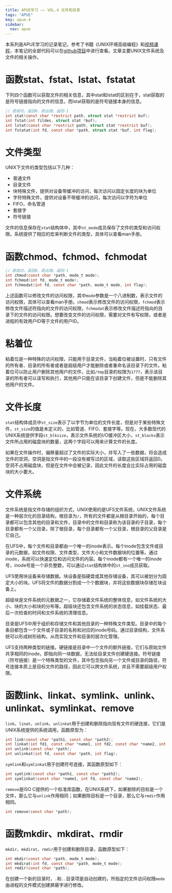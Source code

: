 ```yaml
---
title: APUE学习 —— VOL.4 文件和目录
tags: "APUE"
key: apue-4
sidebar:
  nav: apue
---
```


本系列是APUE学习的记录笔记，参考了书籍《UNIX环境高级编程》和[视频课程](https://www.bilibili.com/video/BV18p4y167Md/)，本笔记的全部代码可以在[github项目](https://github.com/TypeFloat/Learning-APUE)中进行查看。文章主要UNIX文件系统及文件的相关操作。<!--more-->

# 函数stat、fstat、lstat、fstatat

下列四个函数可以获取文件的相关信息，其中stat和lstat的区别在于，stat获取的是符号链接指向的文件的信息，而lstat获取的是符号链接本身的信息。

```c
// 若成功，返回0，若出错，返回-1
int stat(const char *restrict path, struct stat *restrict buf);
int fstat(int fildes, struct stat *buf);
int lstat(const char *restrict path, struct stat *restrict buf);
int fstatat(int fd, const char *path, struct stat *buf, int flag);
```

# 文件类型

UNIX下文件的类型包括以下几种：
- 普通文件
- 目录文件
- 块特殊文件，提供对设备带缓冲的访问，每次访问以固定长度的块为单位
- 字符特殊文件，提供对设备不带缓冲的访问，每次访问以字符为单位
- FIFO，命名管道
- 套接字
- 符号链接

文件的信息保存在`stat`结构体中，其中`st_mode`成员保存了文件的类型和访问权限。系统提供了相应的宏来判断文件的类型，具体可以查看man手册。

# 函数chmod、fchmod、fchmodat

```c
// 若成功，返回0，若出错，返回-1
int chmod(const char *path, mode_t mode);
int fchmod(int fd, mode_t mode);
int fchmodat(int fd, const char *path, mode_t mode, int flag);
```

上述函数可以修改文件的访问权限，其中`mode`参数是一个八进制数，表示文件的访问权限，具体可以查看man手册。`chmod`表示修改文件的访问权限，`fchmod`表示修改文件描述符指向的文件的访问权限，`fchmodat`表示修改文件描述符指向的目录下的文件的访问权限。想要改变文件的访问权限，需要对文件有写权限，或者是进程的有效用户ID等于文件的用户ID。

# 粘着位

粘着位是一种特殊的访问权限，只能用于目录文件，当粘着位被设置时，只有文件的所有者、目录的所有者或者是超级用户才能删除或者重命名该目录下的文件。粘着位可以防止用户删除其他用户的文件，比如`/tmp`目录的权限为`1777`，表示该目录的所有者可以读写和执行，其他用户只能在该目录下创建文件，但是不能删除其他用户的文件。

# 文件长度

`stat`结构体成员中`st_size`表示了以字节为单位的文件长度，但是对于某些特殊文件，`st_size`的值是未定义的，比如管道、FIFO、套接字等。现在，大多数现代的UNIX系统提供字段`st_blksize`，表示文件系统的I/O缓冲区大小，`st_blocks`表示文件所占用的磁盘块的数量，这两个字段可以用来计算文件的长度。

如果在文件操作时，偏移量超过了文件的实际大小，并写入了一些数据，将会造成文件的空洞，空洞是指文件中的一段没有被写过的区域，读取这些区域将返回0。空洞不占用磁盘块，但是在文件中会被记录，因此文件的长度会比实际占用的磁盘块的大小要大。

# 文件系统

文件系统是指文件存储的组织方式，UNIX使用的是UFS文件系统，UNIX文件系统是一种层次化的目录结构，根目录为`/`，所有的文件都是从根目录开始的，每个目录都可以包含其他的目录和文件，目录中的文件和目录称为该目录的子目录，每个目录都有一个父目录，除了根目录，每个目录都有一个父目录，根目录的父目录是它自己。

在UFS中，每个文件和目录都由一个唯一的inode表示。每个inode包含文件或目录的元数据，如文件权限、文件类型、文件大小和文件数据块的位置等。通过inode，系统可以快速定位和访问文件的内容。每个inode都有一个唯一的inode号，inode号是一个非负整数，可以通过`stat`结构体中的`st_ino`成员获取。

UFS使用块设备来存储数据。块设备是指硬盘或其他存储设备，其可以被划分为固定大小的块。UFS将文件的数据分割成一个个数据块，并将这些数据块存储在块设备上。

超级块是文件系统的元数据之一，它存储着文件系统的整体信息，如文件系统的大小、块的大小和块的分布等。超级块还包含文件系统的状态信息，如挂载状态、最后一次检查的时间和文件系统的清理信息。

目录是UFS中用于组织和存储文件和其他目录的一种特殊文件类型。目录中的每个条目都包含一个文件或子目录的名称和对应的inode号码。通过目录结构，文件系统可以形成树形结构，从而实现文件和目录的层次化管理。

UFS支持两种类型的链接。硬链接是目录中一个文件的额外链接，它们与原始文件共享相同的inode，即指向同一块数据，无法给目录文件创建硬连接。符号链接（符号链接）是一个特殊类型的文件，其中包含指向另一个文件或目录的路径，符号连接本质上是目标文件的路径，因此它可以跨文件系统，并且不需要超级用户权限。

# 函数link、linkat、symlink、unlink、unlinkat、symlinkat、remove

`link`、`linat`、`unlink`、`unlinkat`用于创建和删除指向现有文件的硬连接，它们是UNIX系统提供的系统调用，函数原型为：

```c
int link(const char *path1, const char *path2);
int linkat(int fd1, const char *name1, int fd2, const char *name2, int flag);
int unlink(const char *path);
int unlinkat(int fd, const char *path, int flag);
```

`symlink`和`symlinkat`用于创建符号连接，其函数原型如下：

```c
int symlink(const char *path1, const char *path2);
int symlinkat(const char *name1, int fd, const char *name2);
```

`remove`是ISO C提供的一个标准库函数，在UNIX系统下，如果删除的目标是一个文件，那么它与`unlink`作用相同；如果删除目标是一个目录，那么它与`rmdir`作用相同。

```c
int remove(const char *path);
```

# 函数mkdir、mkdirat、rmdir
`mkdir`、`mkdirat`、`rmdir`用于创建和删除目录，函数原型如下：

```c
int mkdir(const char *path, mode_t mode);
int mkdirat(int fd, const char *path, mode_t mode);
int rmdir(const char *path);
```

在创建一个新的目录时，`.`和`..`目录项是自动创建的，所指定的文件访问权限`mode`由进程的文件模式创建屏蔽字进行修改。